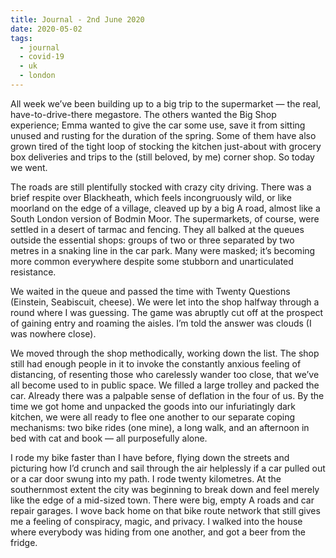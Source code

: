 ```yaml
---
title: Journal - 2nd June 2020
date: 2020-05-02
tags:
  - journal
  - covid-19
  - uk
  - london
---
```


All week we’ve been building up to a big trip to the supermarket — the real, have-to-drive-there megastore. The others wanted the Big Shop experience; Emma wanted to give the car some use, save it from sitting unused and rusting for the duration of the spring. Some of them have also grown tired of the tight loop of stocking the kitchen just-about with grocery box deliveries and trips to the (still beloved, by me) corner shop. So today we went.

The roads are still plentifully stocked with crazy city driving. There was a brief respite over Blackheath, which feels incongruously wild, or like moorland on the edge of a village, cleaved up by a big A road, almost like a South London version of Bodmin Moor. The supermarkets, of course, were settled in a desert of tarmac and fencing. They all balked at the queues outside the essential shops: groups of two or three separated by two metres in a snaking line in the car park. Many were masked; it’s becoming more common everywhere despite some stubborn and unarticulated resistance.

We waited in the queue and passed the time with Twenty Questions (Einstein, Seabiscuit, cheese). We were let into the shop halfway through a round where I was guessing. The game was abruptly cut off at the prospect of gaining entry and roaming the aisles. I’m told the answer was clouds (I was nowhere close).

We moved through the shop methodically, working down the list. The shop still had enough people in it to invoke the constantly anxious feeling of distancing, of resenting those who carelessly wander too close, that we’ve all become used to in public space. We filled a large trolley and packed the car. Already there was a palpable sense of deflation in the four of us. By the time we got home and unpacked the goods into our infuriatingly dark kitchen, we were all ready to flee one another to our separate coping mechanisms: two bike rides (one mine), a long walk, and an afternoon in bed with cat and book — all purposefully alone.

I rode my bike faster than I have before, flying down the streets and picturing how I’d crunch and sail through the air helplessly if a car pulled out or a car door swung into my path. I rode twenty kilometres. At the southernmost extent the city was beginning to break down and feel merely like the edge of a mid-sized town. There were big, empty A roads and car repair garages. I wove back home on that bike route network that still gives me a feeling of conspiracy, magic, and privacy. I walked into the house where everybody was hiding from one another, and got a beer from the fridge.

